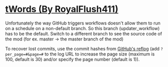 # [tWords (By RoyalFlush411)](https://github.com/RoyalFlush411/tWords)

Unfortunately the way GitHub triggers workflows doesn't allow them to run on a schedule on a non-default branch. So this branch (updater_workflow) has to be the default. Switch to a different branch to see the source code of the mod (for ex. master -> the master branch of the mod)

To recover lost commits, use the commit hashes from [GitHub's reflog](https://api.github.com/repos/KtaneModules/tWords-RoyalFlush411/events) (add `?per_page=#&page=#` to the log URL to increase the page size (maximum is 100, default is 30) and/or specify the page number (default is 1)).
